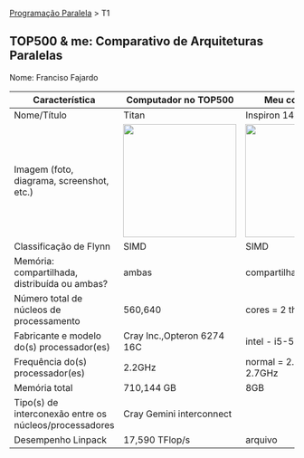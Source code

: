 [Programação Paralela](https://github.com/AndreaInfUFSM/elc139-2016a) > T1

TOP500 & me: Comparativo de Arquiteturas Paralelas
--------------------------------------------------

Nome:  Franciso Fajardo 

| Característica                                            | Computador no TOP500  | Meu computador  |
| --------------------------------------------------------- | --------------------- | --------------- |
| Nome/Título                                               | Titan                 |  Inspiron 14    |
| Imagem (foto, diagrama, screenshot, etc.)                 |<img src="https://121oies.files.wordpress.com/2014/02/02_titan3_m.jpg" width="200"> | <img src="http://www.pinoytechblog.com/wp-content/uploads/2014/05/Dell-Inspiron-14-3000-Series-Philippines.jpg?x60048" width="200">|
| Classificação de Flynn                                    |       SIMD              |  SIMD          |
| Memória: compartilhada, distribuída ou ambas?             |     ambas                  |  compartilhada       |
| Número total de núcleos de processamento                  | 560,640               |  cores = 2 threads = 4               |
| Fabricante e modelo do(s) processador(es)                 |    Cray Inc.,Opteron 6274 16C            | intel - i5-5200U |
| Frequência do(s) processador(es)                          |    2.2GHz             |normal = 2.2GHz turbo = 2.7GHz |
| Memória total                                             |  	710,144 GB          | 8GB              |
| Tipo(s) de interconexão entre os núcleos/processadores    |Cray Gemini interconnect|                 |
| Desempenho Linpack                                        |	17,590 TFlop/s         |     arquivo      |





